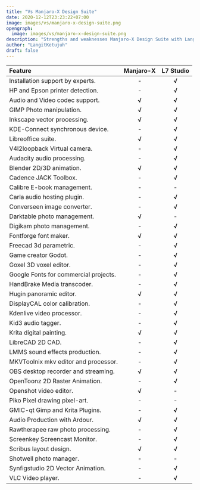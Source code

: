 ```yaml
---
title: "Vs Manjaro-X Design Suite"
date: 2020-12-12T23:23:22+07:00
image: images/vs/manjaro-x-design-suite.png
opengraph:
  image: images/vs/manjaro-x-design-suite.png
description: "Strengths and weaknesses Manjaro-X Design Suite with LangitKetujuh Studio."
author: "LangitKetujuh"
draft: false
---
```


| Feature                             | Manjaro-X | L7 Studio |
| :----------------------------------------- | :---: | :----: |
| Installation support by experts.           |   -   | **√**  |
| HP and Epson printer detection.            |   -   | **√**  |
| Audio and Video codec support.             | **√** | **√**  |
| GIMP Photo manipulation.                   | **√** | **√**  |
| Inkscape vector processing.                | **√** | **√**  |
| KDE-Connect synchronous device.            |   -   | **√**  |
| Libreoffice suite.                         | **√** | **√**  |
| V4l2loopback Virtual camera.               |   -   | **√**  |
| Audacity audio processing.                 |   -   | **√**  |
| Blender 2D/3D animation.                   | **√** | **√**  |
| Cadence JACK Toolbox.                      |   -   | **√**  |
| Calibre E-book management.                 |   -   |   -    |
| Carla audio hosting plugin.                |   -   | **√**  |
| Converseen image converter.                |   -   | **√**  |
| Darktable photo management.                | **√** |   -    |
| Digikam photo management.                  |   -   | **√**  |
| Fontforge font maker.                      | **√** | **√**  |
| Freecad 3d parametric.                     |   -   | **√**  |
| Game creator Godot.                        |   -   | **√**  |
| Goxel 3D voxel editor.                     |   -   | **√**  |
| Google Fonts for commercial projects.      |   -   | **√**  |
| HandBrake Media transcoder.                |   -   | **√**  |
| Hugin panoramic editor.                    | **√** | **√**  |
| DisplayCAL color calibration.              |   -   | **√**  |
| Kdenlive video processor.                  |   -   | **√**  |
| Kid3 audio tagger.                         |   -   | **√**  |
| Krita digital painting.                    | **√** | **√**  |
| LibreCAD 2D CAD.                           |   -   | **√**  |
| LMMS sound effects production.             |   -   | **√**  |
| MKVToolnix mkv editor and processor.       |   -   | **√**  |
| OBS desktop recorder and streaming.        | **√** | **√**  |
| OpenToonz 2D Raster Animation.             |   -   | **√**  |
| Openshot video editor.                     | **√** |   -    |
| Piko Pixel drawing pixel-art.              |   -   |   -    |
| GMIC-qt Gimp and Krita Plugins.            |   -   | **√**  |
| Audio Production with Ardour.              | **√** | **√**  |
| Rawtherapee raw photo processing.          |   -   | **√**  |
| Screenkey Screencast Monitor.              |   -   | **√**  |
| Scribus layout design.                     | **√** | **√**  |
| Shotwell photo manager.                    |   -   |   -    |
| Synfigstudio 2D Vector Animation.          |   -   | **√**  |
| VLC Video player.                          |   -   | **√**  |
